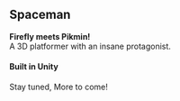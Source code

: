 ## Spaceman ##

**Firefly meets Pikmin!**<br>
A 3D platformer with an insane protagonist. 

#### Built in Unity ####

Stay tuned, More to come!



